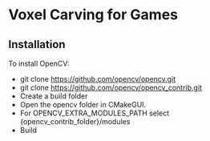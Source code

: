 # Voxel Carving for Games
## Installation
To install OpenCV:
- git clone https://github.com/opencv/opencv.git
- git clone https://github.com/opencv/opencv_contrib.git
- Create a build folder
- Open the opencv folder in CMakeGUI.
- For OPENCV_EXTRA_MODULES_PATH select {opencv_contrib_folder}/modules
- Build 
